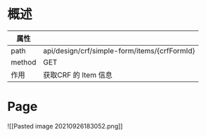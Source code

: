# 概述
| 属性 | |
| -- | -- |
| path | api/design/crf/simple-form/items/{crfFormId}|
| method | GET |
| 作用| 获取CRF 的 Item 信息 |

# Page 
![[Pasted image 20210926183052.png]]